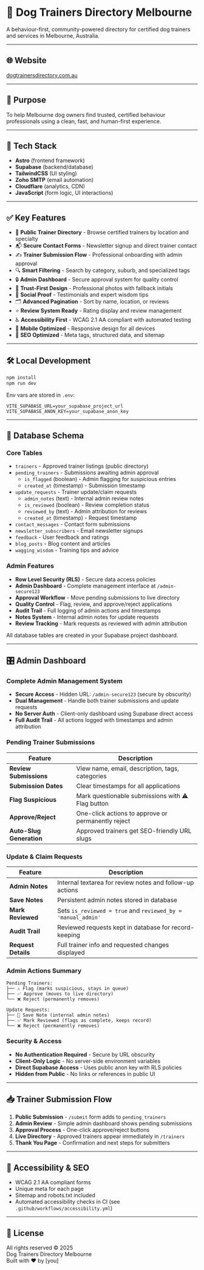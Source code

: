 # 🐾 Dog Trainers Directory Melbourne

A behaviour-first, community-powered directory for certified dog trainers and services in Melbourne, Australia.

---

## 🌐 Website
[dogtrainersdirectory.com.au](https://dogtrainersdirectory.com.au)

---

## 🎯 Purpose
To help Melbourne dog owners find trusted, certified behaviour professionals using a clean, fast, and human-first experience.

---

## 🚀 Tech Stack

- **Astro** (frontend framework)
- **Supabase** (backend/database)
- **TailwindCSS** (UI styling)
- **Zoho SMTP** (email automation)
- **Cloudflare** (analytics, CDN)
- **JavaScript** (form logic, UI interactions)

---

## ✅ Key Features

- 🧩 **Public Trainer Directory** - Browse certified trainers by location and specialty
- 📬 **Secure Contact Forms** - Newsletter signup and direct trainer contact
- ✍️ **Trainer Submission Flow** - Professional onboarding with admin approval
- 🔍 **Smart Filtering** - Search by category, suburb, and specialized tags
- 🔒 **Admin Dashboard** - Secure approval system for quality control
- 🦮 **Trust-First Design** - Professional photos with fallback initials
- 💬 **Social Proof** - Testimonials and expert wisdom tips
- 🗂️ **Advanced Pagination** - Sort by name, location, or reviews
- ⭐ **Review System Ready** - Rating display and review management
- ♿ **Accessibility First** - WCAG 2.1 AA compliant with automated testing
- 📱 **Mobile Optimized** - Responsive design for all devices
- 🚀 **SEO Optimized** - Meta tags, structured data, and sitemap

---

## 🛠️ Local Development

```bash
npm install
npm run dev
```

Env vars are stored in `.env`:

```env
VITE_SUPABASE_URL=your_supabase_project_url
VITE_SUPABASE_ANON_KEY=your_supabase_anon_key
```

---

## 📂 Database Schema

### Core Tables
* `trainers` - Approved trainer listings (public directory)
* `pending_trainers` - Submissions awaiting admin approval
  - `is_flagged` (boolean) - Admin flagging for suspicious entries
  - `created_at` (timestamp) - Submission timestamp
* `update_requests` - Trainer update/claim requests
  - `admin_notes` (text) - Internal admin review notes
  - `is_reviewed` (boolean) - Review completion status
  - `reviewed_by` (text) - Admin attribution for reviews
  - `created_at` (timestamp) - Request timestamp
* `contact_messages` - Contact form submissions
* `newsletter_subscribers` - Email newsletter signups
* `feedback` - User feedback and ratings
* `blog_posts` - Blog content and articles
* `wagging_wisdom` - Training tips and advice

### Admin Features
* **Row Level Security (RLS)** - Secure data access policies
* **Admin Dashboard** - Complete management interface at `/admin-secure123`
* **Approval Workflow** - Move pending submissions to live directory
* **Quality Control** - Flag, review, and approve/reject applications
* **Audit Trail** - Full logging of admin actions and timestamps
* **Notes System** - Internal admin notes for update requests
* **Review Tracking** - Mark requests as reviewed with admin attribution

All database tables are created in your Supabase project dashboard.

---

## 🎛️ Admin Dashboard

### Complete Admin Management System
- **Secure Access** - Hidden URL: `/admin-secure123` (secure by obscurity)
- **Dual Management** - Handle both trainer submissions and update requests
- **No Server Auth** - Client-only dashboard using Supabase direct access
- **Full Audit Trail** - All actions logged with timestamps and admin attribution

### Pending Trainer Submissions
| Feature | Description |
|---------|-------------|
| **Review Submissions** | View name, email, description, tags, categories |
| **Submission Dates** | Clear timestamps for all applications |
| **Flag Suspicious** | Mark questionable submissions with ⚠️ Flag button |
| **Approve/Reject** | One-click actions to approve or permanently reject |
| **Auto-Slug Generation** | Approved trainers get SEO-friendly URL slugs |

### Update & Claim Requests
| Feature | Description |
|---------|-------------|
| **Admin Notes** | Internal textarea for review notes and follow-up actions |
| **Save Notes** | Persistent admin notes stored in database |
| **Mark Reviewed** | Sets `is_reviewed = true` and `reviewed_by = 'manual_admin'` |
| **Audit Trail** | Reviewed requests kept in database for record-keeping |
| **Request Details** | Full trainer info and requested changes displayed |

### Admin Actions Summary
```
Pending Trainers:
├── ⚠️ Flag (marks suspicious, stays in queue)
├── ✅ Approve (moves to live directory)
└── ❌ Reject (permanently removes)

Update Requests:
├── 💾 Save Note (internal admin notes)
├── ✅ Mark Reviewed (flags as complete, keeps record)
└── ❌ Reject (permanently removes)
```

### Security & Access
- **No Authentication Required** - Secure by URL obscurity
- **Client-Only Logic** - No server-side environment variables
- **Direct Supabase Access** - Uses public anon key with RLS policies
- **Hidden from Public** - No links or references in public UI

---

## 📥 Trainer Submission Flow

1. **Public Submission** - `/submit` form adds to `pending_trainers`
2. **Admin Review** - Simple admin dashboard shows pending submissions
3. **Approval Process** - One-click approve/reject buttons
4. **Live Directory** - Approved trainers appear immediately in `/trainers`
5. **Thank You Page** - Confirmation and next steps for submitters

---

## 🧪 Accessibility & SEO

* WCAG 2.1 AA compliant forms
* Unique meta for each page
* Sitemap and robots.txt included
* Automated accessibility checks in CI (see `.github/workflows/accessibility.yml`)

---

## 🧾 License

All rights reserved © 2025  
Dog Trainers Directory Melbourne  
Built with ❤️ by [you]


